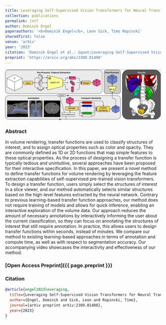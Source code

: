 ```yaml
---
title: Leveraging Self-Supervised Vision Transformers for Neural Transfer Function Design
collection: publications
permalink: /ntf
author: Dominik Engel
paperauthors: '<b>Dominik Engel</b>, Leon Sick, Timo Ropinski'
sharedfirst: false
venue: 'arXiv'
year: '2023'
citation: 'Dominik Engel et al.: &quot;Leveraging Self-Supervised Vision Transformers for Neural Transfer Function Design&quot; <i>arXiv:2309.01408</i>.'
preprint: 'https://arxiv.org/abs/2309.01408'
---
```



![Overview Figure](images/ntf_overview.png)

### Abstract
In volume rendering, transfer functions are used to classify structures of interest, and to assign optical properties such as color and opacity. They are commonly defined as 1D or 2D functions that map simple features to these optical properties. As the process of designing a transfer function is typically tedious and unintuitive, several approaches have been proposed for their interactive specification. In this paper, we present a novel method to define transfer functions for volume rendering by leveraging the feature extraction capabilities of self-supervised pre-trained vision transformers. To design a transfer function, users simply select the structures of interest in a slice viewer, and our method automatically selects similar structures based on the high-level features extracted by the neural network. Contrary to previous learning-based transfer function approaches, our method does not require training of models and allows for quick inference, enabling an interactive exploration of the volume data. Our approach reduces the amount of necessary annotations by interactively informing the user about the current classification, so they can focus on annotating the structures of interest that still require annotation. In practice, this allows users to design transfer functions within seconds, instead of minutes. We compare our method to existing learning-based approaches in terms of annotation and compute time, as well as with respect to segmentation accuracy. Our accompanying video showcases the interactivity and effectiveness of our method.

### [Open Access Preprint]({{ page.preprint }})

### Citation

```bibtex
@article{engel2023leveraging,
  title={Leveraging Self-Supervised Vision Transformers for Neural Transfer Function Design},
  author={Engel, Dominik and Sick, Leon and Ropinski, Timo},
  journal={arXiv preprint arXiv:2309.01408},
  year={2023}
}
`
